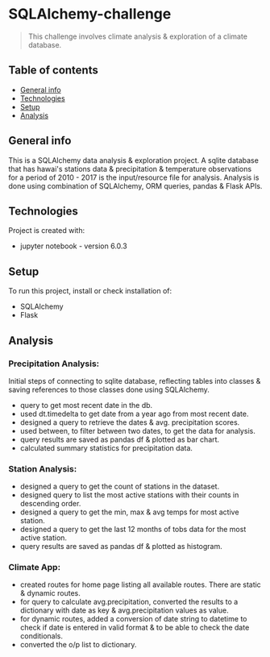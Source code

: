 # SQLAlchemy-challenge

> This challenge involves climate analysis & exploration of a climate database.
## Table of contents
* [General info](#general-info)
* [Technologies](#technologies)
* [Setup](#setup)
* [Analysis](#analysis)

## General info
This is a SQLAlchemy data analysis & exploration project. A sqlite database that has hawai's stations data & precipitation & temperature
observations for a period of 2010 - 2017 is the input/resource file for analysis. Analysis is done using combination
of SQLAlchemy, ORM queries, pandas & Flask APIs. 

## Technologies
Project is created with:
* jupyter notebook - version 6.0.3

## Setup
To run this project, install or check installation of:
* SQLAlchemy
* Flask

## Analysis


### Precipitation Analysis:
 Initial steps of connecting to sqlite database, reflecting tables into classes & saving references to those classes done using SQLAlchemy.
* query to get most recent date in the db.
* used dt.timedelta to get date from a year ago from most recent date.
* designed a query to retrieve the dates & avg. precipitation scores.
* used between, to filter between two dates, to get the data for analysis.
* query results are saved as pandas df & plotted as bar chart.
* calculated summary statistics for precipitation data.

### Station Analysis:

* designed a query to get the count of stations in the dataset.
* designed query to list the most active stations with their counts in descending order.
* designed a query to get the min, max & avg temps for most active station.
* designed a query to get the last 12 months of tobs data for the most active station.
* query results are saved as pandas df & plotted as histogram.

### Climate App:
* created routes for home page listing all available routes. There are static & dynamic routes.
* for query to calculate avg.precipitation, converted the results to a dictionary with date as key & avg.precipitation values as value.
* for dynamic routes, added a conversion of date string to datetime to check if date is entered in valid format & to be able to check the date conditionals.
* converted the o/p list to dictionary.